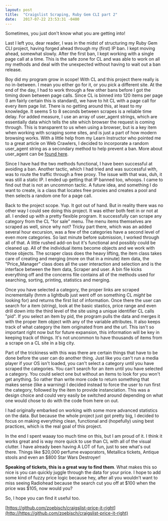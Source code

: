 ```yaml
---
layout: post
title:  "Craigslist Scraping, Ruby Gem CLI part 2"
date:   2017-07-22 23:53:31 -0400
---
```



Sometimes, you just don't know what you are getting into!

Last I left you, dear reader, I was in the midst of structuring my Ruby Gem CLI project, having forged ahead through my (first) IP ban.  I kept moving ahead, somewhat slowly.   After the first ban, I kept working with a single page call at a time. This is the safe zone for CL and was able to work on all my methods and deal with the unexpected without having to wait out a ban release. 

Boy did my program grow in scope!   With CL and this project there really is no in-between.  I mean you either go for it, or you pick a different site.  At the end of the day, I had to work through a few other bans before I got the timing down between page calls.  Since CL is binned into 120 items per page (I am fairly certain this is standard), we have to hit CL with a page call for every item page list.  There is no getting around this, at least to my knowledge. It seems 5 to 8 seconds between scrapes is a reliable time delay.  For added measure, I use an array of user_agent strings, which are essentially data which tells the site which browser the request is coming through. This is transparent to us when using a browser, but is a key item when working with scraping some sites, and is just a part of how modern browsing works.  With a little help from my Learn Instructor who pointed me to a great article on Web Crawlers, I decided to incorporate a random user_agent string as a secondary method to help prevent a ban.  More about user_agent can be [found here](http://https://en.wikipedia.org/wiki/User_agent).  

Since I have had the two methods functional, I have been successful at avoiding a ban.  Another tactic, which I had tried and was successful with, was to route the traffic through a free proxy.  The issue with that was, duh, it was still a static IP.  I ended up getting that IP banned too, whoops. I came to find out that is not an uncommon tactic.  A future idea, and something I do want to create, is a class that locates free proxies and creates a pool and then selects a random one for a page call. 

Back to the project scope.  Yup. It got out of hand. But in reality there was no other way I could see doing this project.  It was either both feet in or not at all.  I ended up with a pretty flexible program.  It successfully can scrape any category from the CL "for sale" menu. The menu items themselves are scraped as well, since why not? Tricky part there, which was an added several hour excursion, was a few of the categories have a second level of even more categories. So last minute before submission, I worked through all of that.  A little rushed add-on but it's functional and possibly could be cleaned up. All of the individual items become objects and we work with those objects.  The scraper class does the heavy lifting, the item class takes care of creating and merging (more on that in a minute) item data, the "Price_Manager" class does all the user interaction and selection and is the interface between the Item data, Scraper and user.  A bin file kicks everything off and the concerns file contains all of the methods used for searching, sorting, printing, statistics and merging. 

Once you have selected a category, the proper links are scraped incrementally (hmm a lightbulb just went off on something CL *might* be looking for) and returns the first list of information. Once there the user can search for a item (string), look at the basic stastics, price range and even drill down into the third level of the site using a unique identifier CL calls "pid".  If you select an item by pid, the program pulls the data and merges it with the proper Item object with any of the variable attributes.  It also keeps track of what category the item originated from and the url. This isn't so important right now but for future expansion, this information will be key in keeping track of things. It's not uncommon to have thousands of items from a scrape on a CL site in a big city. 

Part of the trickiness with this was there are certain things that have to be done before the user can do another thing. Just like you can't run a media player if your OS isn't loaded, you can't select a category until you have scraped the categories.  You can't search for an item until you have selected a category. You could select one but without an items to look for you won't get anything. So rather than write more code to return something that makes sense (like a warning) I decided instead to force the user to run first the category, followed by the item to provide instanciation.  This was a design choice and could very easily be switched around depending on what one would chose to do with the code from here on out. 

I had originally embarked on working with some more advanced statistics on the data.  But because the whole project just got pretty big, I decided to focus on making everything clean, functional and (hopefully) using best practices, which is the real goal of this project.  

In the end I spent waaay too much time on this, but I am proud of it.  I think it works great and is way more quick to use than CL with all of the visual clutter.  I have already been having A LOT of fun, just to see what's out there. Things like $20,000 perfume evaporators, Metallica tickets, Antique stools and even an $800 Star Wars Destroyer!  

**Speaking of tickets, this is a great way to find them**.  What makes this so nice is you can quickly juggle through the data for your price.  I hope to add some kind of fuzzy price logic because hey, after all you wouldn't want to miss seeing Radiohead because the search cut you off at $100 when the price was $105, now would you? 

So, I hope you can find it useful too. 

[https://github.com/zoebisch/craigslist-price-it-right](http://https://github.com/zoebisch/craigslist-price-it-right)
